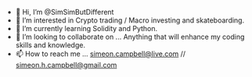 - 👋 Hi, I’m @SimSimButDifferent
- 👀 I’m interested in Crypto trading / Macro investing and skateboarding.
- 🌱 I’m currently learning Solidity and Python.
- 💞️ I’m looking to collaborate on ... Anything that will enhance my coding skills and knowledge.
- 📫 How to reach me ... simeon.campbell@live.com // simeon.h.campbell@gmail.com

<!---
SimSimButDifferent/SimSimButDifferent is a ✨ special ✨ repository because its `README.md` (this file) appears on your GitHub profile.
You can click the Preview link to take a look at your changes.
--->
